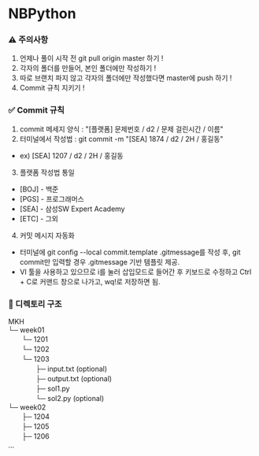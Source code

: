 # NBPython

### ⚠️ 주의사항
1. 언제나 풀이 시작 전 git pull origin master 하기 !
2. 각자의 폴더를 만들어, 본인 폴더에만 작성하기 !
3. 따로 브랜치 파지 않고 각자의 폴더에만 작성했다면 master에 push 하기 !
4. Commit 규칙 지키기 !

### ✅ Commit 규칙
1. commit 메세지 양식 : "[플랫폼] 문제번호 / d2 / 문제 걸린시간 / 이름"
2. 터미널에서 작성법 : git commit -m "[SEA] 1874 / d2 / 2H / 홍길동"
- ex) [SEA] 1207 / d2 / 2H / 홍길동
3. 플랫폼 작성법 통일
- [BOJ] - 백준
- [PGS] - 프로그래머스
- [SEA] - 삼성SW Expert Academy
- [ETC] - 그외
4. 커밋 메시지 자동화
- 터미널에 git config --local commit.template .gitmessage를 작성 후, git commit만 입력할 경우 .gitmessage 기반 템플릿 제공.
- VI 툴을 사용하고 있으므로 i를 눌러 삽입모드로 들어간 후 키보드로 수정하고 Ctrl + C로 커맨드 창으로 나가고, wq!로 저장하면 됨.

### 📂 디렉토리 구조
MKH  
└─ week01  
　　└─ 1201  
　　└─ 1202  
　　└─ 1203  
　　　　├─ input.txt (optional)  
　　　　├─ output.txt (optional)  
　　　　├─ sol1.py  
　　　　└─ sol2.py (optional)  
└─ week02  
　　├─ 1204  
　　├─ 1205  
　　├─ 1206  
...
 
